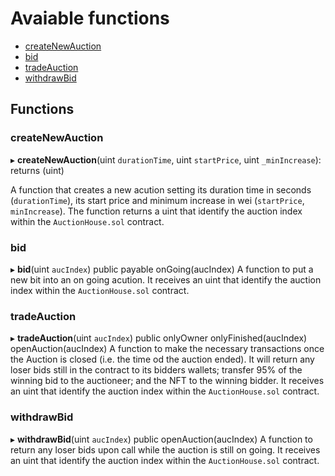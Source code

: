 # Avaiable functions

- [createNewAuction](docs.md#createNewAuction)
- [bid](docs.md#bid)
- [tradeAuction](docs.md#tardeAuction)
- [withdrawBid](docs.md#withdrawBid)

## Functions

### createNewAuction

▸ **createNewAuction**(uint `durationTime`, uint `startPrice`, uint `_minIncrease`): returns (uint)

A function that creates a new acution setting its duration time in seconds (`durationTime`), its start price and minimum increase in wei (`startPrice`, `minIncrease`).
The function returns a uint that identify the auction index within the `AuctionHouse.sol` contract.


### bid

▸ **bid**(uint `aucIndex`) public payable onGoing(aucIndex)
A function to put a new bit into an on going acution. It receives an uint  that identify the auction index within the `AuctionHouse.sol` contract.


### tradeAuction

▸ **tradeAuction**(uint `aucIndex`) public onlyOwner onlyFinished(aucIndex) openAuction(aucIndex)
A function to make the necessary transactions once the Auction is closed (i.e. the time od the auction ended).
It will return any loser bids still in the contract to its bidders wallets; transfer 95% of the winning bid to the auctioneer; and the NFT to the winning bidder.
It receives an uint  that identify the auction index within the `AuctionHouse.sol` contract.

### withdrawBid

▸ **withdrawBid**(uint `aucIndex`) public openAuction(aucIndex)
A function to return any loser bids upon call while the auction is still on going.
It receives an uint  that identify the auction index within the `AuctionHouse.sol` contract.
